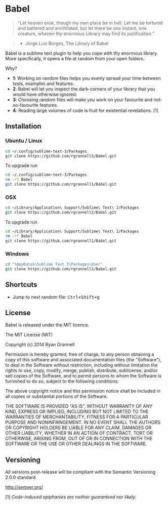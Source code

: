 Babel
===========

> “Let heaven exist, though my own place be in hell. Let me be tortured and battered and annihilated, but let there be one instant, one creature, wherein thy enormous Library may find its justification.”

> - Jorge Luis Borges, The Library of Babel

Babel is a sublime text plugin to help you cope with thy enormous library. More specifically, it opens a file at random from your
open folders.

Why?

* **1**: Working on random files helps you evenly spread your time between tests, examples and features.
* **2**: Babel will let you inspect the dark-corners of your library that you would have otherwise ignored.
* **3**: Choosing random files will make you work on your favourite and not-so-favourite features.
* **4**: Reading large volumes of code is fruit for existential revelations. [1]

## Installation

### Ubuntu / Linux

```bash
cd ~/.config/sublime-text-3/Packages
git clone https://github.com/rgrannell1/Babel.git
```

To upgrade run

```bash
cd ~/.config/sublime-text-3/Packages
rm -rf Babel
git clone https://github.com/rgrannell1/Babel.git
```

### OSX

```bash
cd ~/Library/Application\ Support/Sublime\ Text\ 2/Packages
git clone https://github.com/rgrannell1/Babel.git
```

To upgrade run

```bash
cd ~/Library/Application\ Support/Sublime\ Text\ 2/Packages
rm -rf Babel
git clone https://github.com/rgrannell1/Babel.git
```

### Windows

```bash
cd "%AppData%\Sublime Text 3\Packages\User"
git clone https://github.com/rgrannell1/Babel.git
```

## Shortcuts

* Jump to next random file: <kbd>Ctrl+Shift+g</kbd>

## License

Babel is released under the MIT licence.

The MIT License (MIT)

Copyright (c) 2014 Ryan Grannell

Permission is hereby granted, free of charge, to any person obtaining a copy
of this software and associated documentation files (the "Software"), to deal
in the Software without restriction, including without limitation the rights
to use, copy, modify, merge, publish, distribute, sublicense, and/or sell
copies of the Software, and to permit persons to whom the Software is
furnished to do so, subject to the following conditions:

The above copyright notice and this permission notice shall be included in all
copies or substantial portions of the Software.

THE SOFTWARE IS PROVIDED "AS IS", WITHOUT WARRANTY OF ANY KIND, EXPRESS OR
IMPLIED, INCLUDING BUT NOT LIMITED TO THE WARRANTIES OF MERCHANTABILITY,
FITNESS FOR A PARTICULAR PURPOSE AND NONINFRINGEMENT. IN NO EVENT SHALL THE
AUTHORS OR COPYRIGHT HOLDERS BE LIABLE FOR ANY CLAIM, DAMAGES OR OTHER
LIABILITY, WHETHER IN AN ACTION OF CONTRACT, TORT OR OTHERWISE, ARISING FROM,
OUT OF OR IN CONNECTION WITH THE SOFTWARE OR THE USE OR OTHER DEALINGS IN THE
SOFTWARE.

## Versioning

All versions post-release will be compliant with the Semantic Versioning 2.0.0 standard.

http://semver.org/

[1] *Code-induced epiphanies are neither guaranteed nor likely.*
